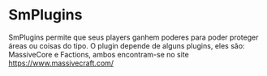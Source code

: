 # SmPlugins
SmPlugins permite que seus players ganhem poderes para poder proteger áreas ou coisas do tipo.
O plugin depende de alguns plugins, eles são: MassiveCore e Factions, ambos encontram-se no site https://www.massivecraft.com/
